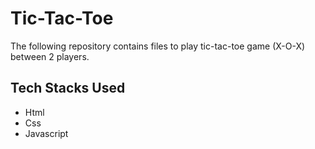 # Tic-Tac-Toe
The following repository contains files to play tic-tac-toe game (X-O-X) between 2 players.
## Tech Stacks Used
* Html
* Css
* Javascript
